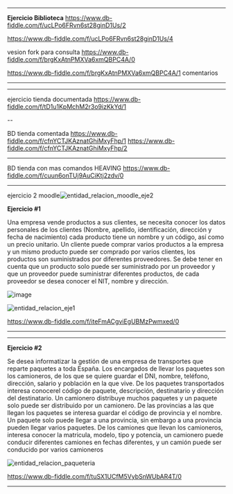 

---



**Ejercicio Biblioteca**
https://www.db-fiddle.com/f/ucLPo6FRvn6st28ginD1Us/2

https://www.db-fiddle.com/f/ucLPo6FRvn6st28ginD1Us/4

vesion fork para consulta https://www.db-fiddle.com/f/brgKxAtnPMXVa6xmQBPC4A/0

https://www.db-fiddle.com/f/brgKxAtnPMXVa6xmQBPC4A/1 comentarios

---

---

ejercicio tienda documentada https://www.db-fiddle.com/f/tD1u1KpMchM2r3o9izKkYd/1

--

 BD tienda comentada https://www.db-fiddle.com/f/cfnYCTJKAznatGhiMxyFhp/1
                     https://www.db-fiddle.com/f/cfnYCTJKAznatGhiMxyFhp/2

---


BD tienda con mas comandos HEAVING https://www.db-fiddle.com/f/cuun6onTUj9AuCiKtj2zdv/0



---

ejercicio 2 moodle![entidad_relacion_moodle_eje2](https://user-images.githubusercontent.com/111524802/201161552-d8b61e27-915c-4636-bf44-bb4401c95434.jpg)












**Ejercicio #1**

Una empresa vende productos a sus clientes, se necesita conocer los datos personales de los clientes (Nombre, apellido, identificación, dirección y fecha de nacimiento) cada producto tiene un nombre y un código, así como un  precio unitario. Un cliente puede comprar varios productos a la empresa y un mismo producto puede ser comprado por varios clientes, los productos son suministrados por diferentes proveedores. Se debe tener en cuenta que un producto solo puede ser suministrado por un proveedor y que un proveedor puede suministrar diferentes productos, de cada proveedor se desea conocer el NIT, nombre y dirección. 


![image](https://user-images.githubusercontent.com/111524802/199293434-0c8e6b6e-57ce-4e8d-94ad-36a36d902cfd.png)



![entidad_relacion_eje1](https://user-images.githubusercontent.com/111524802/200465575-e8e8d881-da0a-47d7-8536-24a1b52800a0.png)


https://www.db-fiddle.com/f/iteFmACgviEgUBMzPwmxed/0

---



-----------




**Ejercicio #2**

Se desea informatizar la gestión de una empresa de transportes que reparte paquetes  a toda España. Los encargados de llevar los paquetes son los camioneros, de los que se quiere guardar el DNI, nombre, teléfono, dirección, salario y población en la que vive. De los paquetes transportados interesa conocerel código de paquete, descripción, destinatario y dirección del destinatario. Un camionero distribuye muchos paquetes y un paquete solo puede ser distribuido por un camionero. De las provincias a las que llegan los paquetes se interesa guardar el código de provincia y el nombre. Un paquete solo puede llegar a una provincia, sin embargo a una provincia pueden llegar varios paquetes. De los camiones que llevan los camioneros, interesa conocer la matricula, modelo, tipo y potencia, un camionero puede conducir diferentes camiones en fechas diferentes, y un camión puede ser conducido por varios camioneros






![entidad_relacion_paqueteria](https://user-images.githubusercontent.com/111524802/200493709-4f206534-fdd9-404d-94d0-964d61178d92.png)





https://www.db-fiddle.com/f/tuSX1UCfM5VybSnWUbAR4T/0






---

